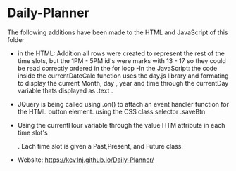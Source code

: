 # Daily-Planner
The following additions have been made to the HTML and JavaScript of this folder
- in the HTML: Addition all rows were created to represent the rest of the time slots, but the 1PM - 5PM id's were marks with 13 - 17 so they could be read correctly ordered in the for loop
-In the JavaScript: the code inside the currentDateCalc function uses the day.js library and formating to display the current Month, day , year and time through the currentDay variable
thats displayed as .text .
- JQuery is being called using .on() to attach an event handler function for the HTML button element. using the CSS class selector .saveBtn
- Using the currentHour variable through the value HTM attribute in each time slot's <div> . Each time slot is given a Past,Present, and Future class.

- Website: https://kev1nj.github.io/Daily-Planner/
